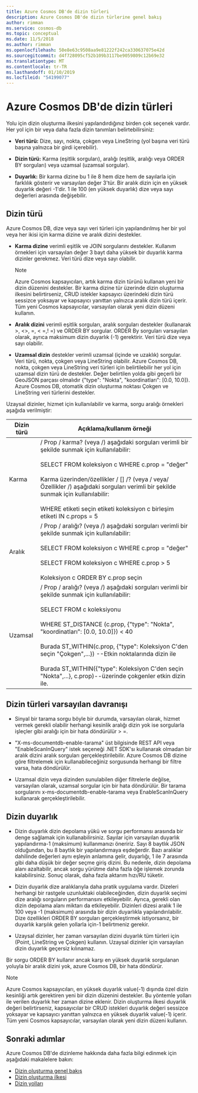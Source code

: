 ```yaml
---
title: Azure Cosmos DB'de dizin türleri
description: Azure Cosmos DB'de dizin türlerine genel bakış
author: rimman
ms.service: cosmos-db
ms.topic: conceptual
ms.date: 11/5/2018
ms.author: rimman
ms.openlocfilehash: 50e8e63c9508aa9e81222f242ca330637075e42d
ms.sourcegitcommit: d4f728095cf52b109b3117be9059809c12b69e32
ms.translationtype: MT
ms.contentlocale: tr-TR
ms.lasthandoff: 01/10/2019
ms.locfileid: "54199077"
---
```

# <a name="index-types-in-azure-cosmos-db"></a>Azure Cosmos DB'de dizin türleri

Yolu için dizin oluşturma ilkesini yapılandırdığınız birden çok seçenek vardır. Her yol için bir veya daha fazla dizin tanımları belirtebilirsiniz:

- **Veri türü:** Dize, sayı, nokta, çokgen veya LineString (yol başına veri türü başına yalnızca bir girdi içerebilir).

- **Dizin türü:** Karma (eşitlik sorguları), aralığı (eşitlik, aralığı veya ORDER BY sorguları) veya uzamsal (uzamsal sorgular).

- **Duyarlık:** Bir karma dizine bu 1 ile 8 hem dize hem de sayılarla için farklılık gösterir ve varsayılan değer 3'tür. Bir aralık dizin için en yüksek duyarlık değeri -1'dir. 1 ile 100 (en yüksek duyarlık) dize veya sayı değerleri arasında değişebilir.

## <a name="index-kind"></a>Dizin türü

Azure Cosmos DB, dize veya sayı veri türleri için yapılandırılmış her bir yol veya her ikisi için karma dizine ve aralık dizini destekler.

- **Karma dizine** verimli eşitlik ve JOIN sorgularını destekler. Kullanım örnekleri için varsayılan değer 3 bayt daha yüksek bir duyarlık karma dizinler gerekmez. Veri türü dize veya sayı olabilir.

  > [!NOTE]
  > Azure Cosmos kapsayıcıları, artık karma dizin türünü kullanan yeni bir dizin düzenini destekler. Bir karma dizine tür üzerinde dizin oluşturma ilkesini belirtirseniz, CRUD istekler kapsayıcı üzerindeki dizin türü sessizce yoksayar ve kapsayıcı yanıttan yalnızca aralık dizin türü içerir. Tüm yeni Cosmos kapsayıcılar, varsayılan olarak yeni dizin düzeni kullanın. 
  
- **Aralık dizini** verimli eşitlik sorguları, aralık sorguları destekler (kullanarak >, <>, =, < =,! =) ve ORDER BY sorgular. ORDER By sorguları varsayılan olarak, ayrıca maksimum dizin duyarlık (-1) gerektirir. Veri türü dize veya sayı olabilir.

- **Uzamsal dizin** destekler verimli uzamsal (içinde ve uzaklık) sorgular. Veri türü, nokta, çokgen veya LineString olabilir. Azure Cosmos DB, nokta, çokgen veya LineString veri türleri için belirtilebilir her yol için uzamsal dizin türü de destekler. Değer belirtilen yolda gibi geçerli bir GeoJSON parçası olmalıdır {"type": "Nokta", "koordinatları": [0.0, 10.0]}. Azure Cosmos DB, otomatik dizin oluşturma noktası Çokgen ve LineString veri türlerini destekler.

Uzaysal dizinler, hizmet için kullanılabilir ve karma, sorgu aralığı örnekleri aşağıda verilmiştir:

| **Dizin türü** | **Açıklama/kullanım örneği** |
| ---------- | ---------------- |
| Karma  | / Prop / karma? (veya /) aşağıdaki sorguları verimli bir şekilde sunmak için kullanılabilir:<br><br>SELECT FROM koleksiyon c WHERE c.prop = "değer"<br><br>Karma üzerinden/özellikler / [] /? (veya / veya/Özellikler /) aşağıdaki sorguları verimli bir şekilde sunmak için kullanılabilir:<br><br>WHERE etiketi seçin etiketi koleksiyon c birleşim etiketi IN c.props = 5  |
| Aralık  | / Prop / aralığı? (veya /) aşağıdaki sorguları verimli bir şekilde sunmak için kullanılabilir:<br><br>SELECT FROM koleksiyon c WHERE c.prop = "değer"<br><br>SELECT FROM koleksiyon c WHERE c.prop > 5<br><br>Koleksiyon c ORDER BY c.prop seçin   |
| Uzamsal     | / Prop / aralığı? (veya /) aşağıdaki sorguları verimli bir şekilde sunmak için kullanılabilir:<br><br>SELECT FROM c koleksiyonu<br><br>WHERE ST_DISTANCE (c.prop, {"type": "Nokta", "koordinatları": [0.0, 10.0]}) < 40<br><br>Burada ST_WITHIN(c.prop, {"type": Koleksiyon C'den seçin "Çokgen",...}) --Etkin noktalarında dizin ile<br><br>Burada ST_WITHIN({"type": Koleksiyon C'den seçin "Nokta",...}, c.prop)--üzerinde çokgenler etkin dizin ile.     |

## <a name="default-behavior-of-index-kinds"></a>Dizin türleri varsayılan davranışı

- Sinyal bir tarama sorgu böyle bir durumda, varsayılan olarak, hizmet vermek gerekli olabilir herhangi kesinlik aralığı dizin yok ise sorgularla işleçler gibi aralığı için bir hata döndürülür > =.

- "X-ms-documentdb-enable-tarama" üst bilgisinde REST API veya "EnableScanInQuery" istek seçeneği .NET SDK'sı kullanarak olmadan bir aralık dizini aralık sorguları gerçekleştirilebilir. Azure Cosmos DB dizine göre filtrelemek için kullanabileceğiniz sorgusunda herhangi bir filtre varsa, hata döndürülür.

- Uzamsal dizin veya dizinden sunulabilen diğer filtrelerle değilse, varsayılan olarak, uzamsal sorgular için bir hata döndürülür. Bir tarama sorgularını x-ms-documentdb-enable-tarama veya EnableScanInQuery kullanarak gerçekleştirilebilir.

## <a name="index-precision"></a>Dizin duyarlık

- Dizin duyarlık dizin depolama yükü ve sorgu performansı arasında bir denge sağlamak için kullanabilirsiniz. Sayılar için varsayılan duyarlık yapılandırma-1 (maksimum) kullanmanızı öneririz. Sayı 8 baytlık JSON olduğundan, bu 8 baytlık bir yapılandırmaya eşdeğerdir. Bazı aralıklar dahilinde değerleri aynı eşleyin anlamına gelir, duyarlığı, 1 ile 7 arasında gibi daha düşük bir değer seçme giriş dizini. Bu nedenle, dizin depolama alanı azaltabilir, ancak sorgu yürütme daha fazla öğe işlemek zorunda kalabilirsiniz. Sonuç olarak, daha fazla aktarım hızı/RU tüketir.

- Dizin duyarlık dize aralıklarıyla daha pratik uygulama vardır. Dizeleri herhangi bir rastgele uzunluktaki olabileceğinden, dizin duyarlık seçimi dize aralığı sorguların performansını etkileyebilir. Ayrıca, gerekli olan dizin depolama alanı miktarı da etkileyebilir. Dizinleri dizesi aralık 1 ile 100 veya -1 (maksimum) arasında bir dizin duyarlıkla yapılandırılabilir. Dize özellikleri ORDER BY sorguları gerçekleştirmek istiyorsanız, bir duyarlık karşılık gelen yollarla için-1 belirtmeniz gerekir.

- Uzaysal dizinler, her zaman varsayılan dizini duyarlık tüm türleri için (Point, LineString ve Çokgen) kullanın. Uzaysal dizinler için varsayılan dizin duyarlık geçersiz kılınamaz.

Bir sorgu ORDER BY kullanır ancak karşı en yüksek duyarlık sorgulanan yoluyla bir aralık dizini yok, azure Cosmos DB, bir hata döndürür.

> [!NOTE]
> Azure Cosmos kapsayıcıları, en yüksek duyarlık value(-1) dışında özel dizin kesinliği artık gerektiren yeni bir dizin düzenini destekler. Bu yöntemle yolları ile verilen duyarlık her zaman dizine eklenir. Dizin oluşturma ilkesi duyarlık değeri belirtirseniz, kapsayıcılar bir CRUD istekleri duyarlık değeri sessizce yoksayar ve kapsayıcı yanıttan yalnızca en yüksek duyarlık value(-1) içerir.  Tüm yeni Cosmos kapsayıcılar, varsayılan olarak yeni dizin düzeni kullanın.

## <a name="next-steps"></a>Sonraki adımlar

Azure Cosmos DB'de dizinleme hakkında daha fazla bilgi edinmek için aşağıdaki makalelere bakın:

- [Dizin oluşturma genel bakış](index-overview.md)
- [Dizin oluşturma ilkesi](indexing-policies.md)
- [Dizin yolları](index-paths.md)


